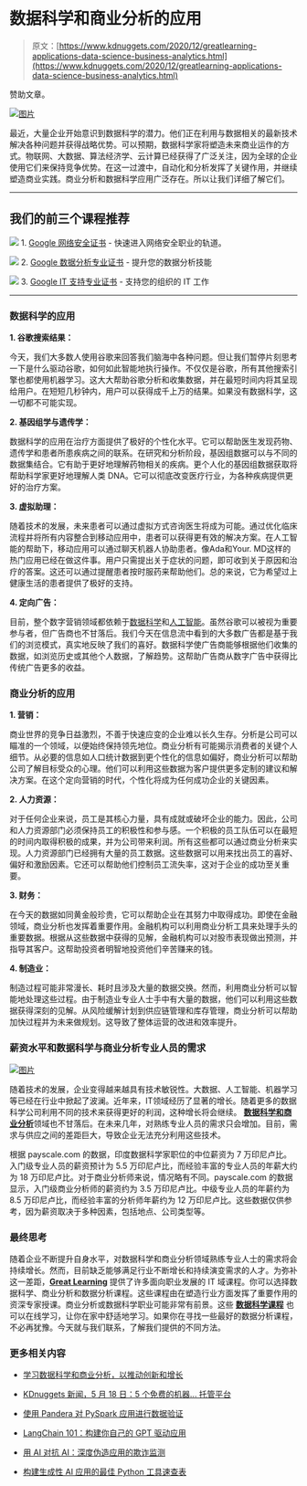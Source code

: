 # 数据科学和商业分析的应用

> 原文：[https://www.kdnuggets.com/2020/12/greatlearning-applications-data-science-business-analytics.html](https://www.kdnuggets.com/2020/12/greatlearning-applications-data-science-business-analytics.html)

赞助文章。

[![图片](../Images/8b878beaa6080cb3fb87408ac1b8c278.png)](https://bit.ly/2IOJJOO-great-P01215)

最近，大量企业开始意识到数据科学的潜力。他们正在利用与数据相关的最新技术解决各种问题并获得战略优势。可以预期，数据科学家将塑造未来商业运作的方式。物联网、大数据、算法经济学、云计算已经获得了广泛关注，因为全球的企业使用它们来保持竞争优势。在这一过渡中，自动化和分析发挥了关键作用，并继续塑造商业实践。商业分析和数据科学应用广泛存在。所以让我们详细了解它们。

* * *

## 我们的前三个课程推荐

![](../Images/0244c01ba9267c002ef39d4907e0b8fb.png) 1\. [Google 网络安全证书](https://www.kdnuggets.com/google-cybersecurity) - 快速进入网络安全职业的轨道。

![](../Images/e225c49c3c91745821c8c0368bf04711.png) 2\. [Google 数据分析专业证书](https://www.kdnuggets.com/google-data-analytics) - 提升您的数据分析技能

![](../Images/0244c01ba9267c002ef39d4907e0b8fb.png) 3\. [Google IT 支持专业证书](https://www.kdnuggets.com/google-itsupport) - 支持您的组织的 IT 工作

* * *

### **数据科学的应用**

**1\. 谷歌搜索结果：**

今天，我们大多数人使用谷歌来回答我们脑海中各种问题。但让我们暂停片刻思考一下是什么驱动谷歌，如何如此智能地执行操作。不仅仅是谷歌，所有其他搜索引擎也都使用机器学习。这大大帮助谷歌分析和收集数据，并在最短时间内将其呈现给用户。在短短几秒钟内，用户可以获得成千上万的结果。如果没有数据科学，这一切都不可能实现。

**2\. 基因组学与遗传学：**

数据科学的应用在治疗方面提供了极好的个性化水平。它可以帮助医生发现药物、遗传学和患者所患疾病之间的联系。在研究和分析阶段，基因组数据可以与不同的数据集结合。它有助于更好地理解药物相关的疾病。更个人化的基因组数据获取将帮助科学家更好地理解人类 DNA。它可以彻底改变医疗行业，为各种疾病提供更好的治疗方案。

**3\. 虚拟助理：**

随着技术的发展，未来患者可以通过虚拟方式咨询医生将成为可能。通过优化临床流程并将所有内容整合到移动应用中，患者可以获得更有效的解决方案。在人工智能的帮助下，移动应用可以通过聊天机器人协助患者。像Ada和Your. MD这样的热门应用已经在做这件事。用户只需提出关于症状的问题，即可收到关于原因和治疗的答案。这还可以通过提醒患者按时服药来帮助他们。总的来说，它为希望过上健康生活的患者提供了极好的支持。

**4\. 定向广告：**

目前，整个数字营销领域都依赖于[数据科学](https://www.mygreatlearning.com/blog/what-is-data-science)和[人工智能](https://www.mygreatlearning.com/blog/what-is-artificial-intelligence/)。虽然谷歌可以被视为重要参与者，但广告商也不甘落后。我们今天在信息流中看到的大多数广告都是基于我们的浏览模式，真实地反映了我们的喜好。数据科学使广告商能够根据他们收集的数据，如浏览历史或其他个人数据，了解趋势。这帮助广告商从数字广告中获得比传统广告更多的收益。

### **商业分析的应用**

**1\. 营销：**

商业世界的竞争日益激烈，不善于快速应变的企业难以长久生存。分析是公司可以瞄准的一个领域，以便始终保持领先地位。商业分析有可能揭示消费者的关键个人细节。从必要的信息如人口统计数据到更个性化的信息如偏好，商业分析可以帮助公司了解目标受众的心理。他们可以利用这些数据为客户提供更多定制的建议和解决方案。在这个定向营销的时代，个性化将成为任何成功企业的关键因素。

**2\. 人力资源：**

对于任何企业来说，员工是其核心力量，具有成就或破坏企业的能力。因此，公司和人力资源部门必须保持员工的积极性和参与感。一个积极的员工队伍可以在最短的时间内取得积极的成果，并为公司带来利润。所有这些都可以通过商业分析来实现。人力资源部门已经拥有大量的员工数据。这些数据可以用来找出员工的喜好、偏好和激励因素。它还可以帮助他们控制员工流失率，这对于企业的成功至关重要。

**3\. 财务：**

在今天的数据如同黄金般珍贵，它可以帮助企业在其努力中取得成功。即使在金融领域，商业分析也发挥着重要作用。金融机构可以利用商业分析工具来处理手头的重要数据。根据从这些数据中获得的见解，金融机构可以对股市表现做出预测，并指导其客户。这帮助投资者明智地投资他们辛苦赚来的钱。

**4\. 制造业：**

制造过程可能非常漫长、耗时且涉及大量的数据交换。然而，利用商业分析可以智能地处理这些过程。由于制造业专业人士手中有大量的数据，他们可以利用这些数据获得深刻的见解。从风险缓解计划到供应链管理和库存管理，商业分析可以帮助加快过程并为未来做规划。这导致了整体运营的改进和效率提升。

### **薪资水平和数据科学与商业分析专业人员的需求**

[![图片](../Images/57ec982d10676a810fa6b0c3c8643385.png)](https://bit.ly/2IOJJOO-great-P01215)

随着技术的发展，企业变得越来越具有技术敏锐性。大数据、人工智能、机器学习等已经在行业中掀起了波澜。近年来，IT领域经历了显著的增长。随着更多的数据科学公司利用不同的技术来获得更好的利润，这种增长将会继续。 [**数据科学和商业分析**](https://www.mygreatlearning.com/us/data-science/courses/pg-program-data-science-business-analytics-course)领域也不甘落后。在未来几年，对熟练专业人员的需求只会增加。目前，需求与供应之间的差距巨大，导致企业无法充分利用这些技术。

根据 payscale.com 的数据，印度数据科学家职位的中位薪资为 7 万印尼卢比。入门级专业人员的薪资预计为 5.5 万印尼卢比，而经验丰富的专业人员的年薪大约为 18 万印尼卢比。对于商业分析师来说，情况略有不同。payscale.com 的数据显示，入门级商业分析师的薪资约为 3.5 万印尼卢比。中级专业人员的年薪约为 8.5 万印尼卢比，而经验丰富的分析师年薪约为 12 万印尼卢比。这些数据仅供参考，因为薪资取决于多种因素，包括地点、公司类型等。

### **最终思考**

随着企业不断提升自身水平，对数据科学和商业分析领域熟练专业人士的需求将会持续增长。然而，目前缺乏能够满足行业不断增长和持续演变需求的人才。为弥补这一差距，[**Great Learning**](https://www.mygreatlearning.com/) 提供了许多面向职业发展的 IT 域课程。你可以选择数据科学、商业分析和数据分析课程。这些课程由在塑造行业方面发挥了重要作用的资深专家授课。商业分析或数据科学职业可能非常有前景。这些 [**数据科学课程**](https://www.greatlearning.in/data-science/courses) 也可以在线学习，让你在家中舒适地学习。如果你在寻找一些最好的数据分析课程，不必再犹豫。今天就与我们联系，了解我们提供的不同方法。

### 更多相关内容

+   [学习数据科学和商业分析，以推动创新和增长](https://www.kdnuggets.com/2023/08/learn-data-science-business-analytics-drive-innovation-growth.html)

+   [KDnuggets 新闻，5 月 18 日：5 个免费的机器… 托管平台](https://www.kdnuggets.com/2022/n20.html)

+   [使用 Pandera 对 PySpark 应用进行数据验证](https://www.kdnuggets.com/2023/08/data-validation-pyspark-applications-pandera.html)

+   [LangChain 101：构建你自己的 GPT 驱动应用](https://www.kdnuggets.com/2023/04/langchain-101-build-gptpowered-applications.html)

+   [用 AI 对抗 AI：深度伪造应用的欺诈监测](https://www.kdnuggets.com/2023/05/fighting-ai-ai-fraud-monitoring-deepfake-applications.html)

+   [构建生成性 AI 应用的最佳 Python 工具速查表](https://www.kdnuggets.com/2023/08/best-python-tools-generative-ai-cheat-sheet.html)
